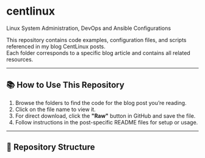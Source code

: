# centlinux
Linux System Administration, DevOps and Ansible Configurations

This repository contains code examples, configuration files, and scripts referenced in my blog CentLinux posts.  
Each folder corresponds to a specific blog article and contains all related resources.

---

## 📚 How to Use This Repository
1. Browse the folders to find the code for the blog post you’re reading.
2. Click on the file name to view it.
3. For direct download, click the **"Raw"** button in GitHub and save the file.
4. Follow instructions in the post-specific README files for setup or usage.

---

## 📂 Repository Structure
